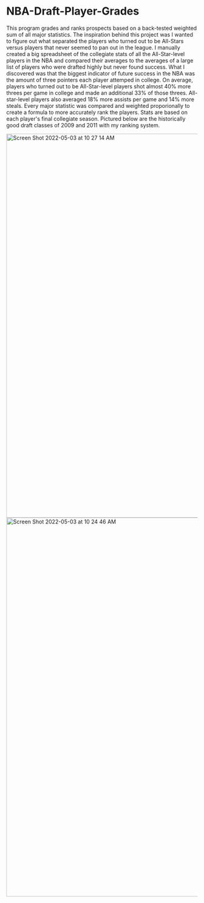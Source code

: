 # NBA-Draft-Player-Grades
This program grades and ranks prospects based on a back-tested weighted sum of all major statistics. The inspiration behind this project was I wanted to figure out what separated the players who turned out to be All-Stars versus players that never seemed to pan out in the league. I manually created a big spreadsheet of the collegiate stats of all the All-Star-level players in the NBA and compared their averages to the averages of a large list of players who were drafted highly but never found success. What I discovered was that the biggest indicator of future success in the NBA was the amount of three pointers each player attemped in college. On average, players who turned out to be All-Star-level players shot almost 40% more threes per game in college and made an additional 33% of those threes. All-star-level players also averaged 18% more assists per game and 14% more steals. Every major statistic was compared and weighted proporionally to create a formula to more accurately rank the players. Stats are based on each player's final collegiate season. Pictured below are the historically good draft classes of 2009 and 2011 with my ranking system.


<img width="1008" alt="Screen Shot 2022-05-03 at 10 27 14 AM" src="https://user-images.githubusercontent.com/84414002/166485478-5103f187-7bd4-4727-bc24-79129cc4cc06.png">


<img width="995" alt="Screen Shot 2022-05-03 at 10 24 46 AM" src="https://user-images.githubusercontent.com/84414002/166484058-5a7b69a1-70da-49b6-a594-8fb475bad6ff.png">
